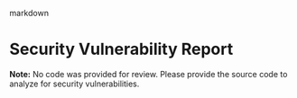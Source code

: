 markdown
# Security Vulnerability Report

**Note:** No code was provided for review. Please provide the source code to analyze for security vulnerabilities.
